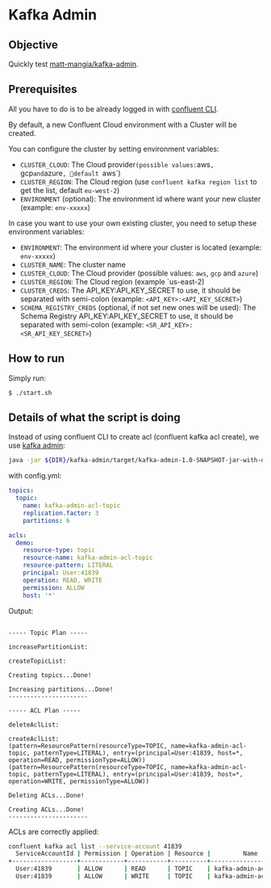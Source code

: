 # Kafka Admin

## Objective

Quickly test [matt-mangia/kafka-admin](https://github.com/matt-mangia/kafka-admin).

## Prerequisites

All you have to do is to be already logged in with [confluent CLI](https://docs.confluent.io/confluent-cli/current/overview.html#confluent-cli-overview).

By default, a new Confluent Cloud environment with a Cluster will be created.

You can configure the cluster by setting environment variables:

* `CLUSTER_CLOUD`: The Cloud provider` (possible values: `aws`, `gcp` and `azure`, default `aws`)
* `CLUSTER_REGION`: The Cloud region (use `confluent kafka region list` to get the list, default `eu-west-2`)
* `ENVIRONMENT` (optional): The environment id where want your new cluster (example: `env-xxxxx`) 

In case you want to use your own existing cluster, you need to setup these environment variables:

* `ENVIRONMENT`: The environment id where your cluster is located (example: `env-xxxxx`) 
* `CLUSTER_NAME`: The cluster name
* `CLUSTER_CLOUD`: The Cloud provider (possible values: `aws`, `gcp` and `azure`)
* `CLUSTER_REGION`: The Cloud region (example `us-east-2)
* `CLUSTER_CREDS`: The API_KEY:API_KEY_SECRET to use, it should be separated with semi-colon (example: `<API_KEY>:<API_KEY_SECRET>`)
* `SCHEMA_REGISTRY_CREDS` (optional, if not set new ones will be used): The Schema Registry API_KEY:API_KEY_SECRET to use, it should be separated with semi-colon (example: `<SR_API_KEY>:<SR_API_KEY_SECRET>`)
## How to run

Simply run:

```
$ ./start.sh
```

## Details of what the script is doing

Instead of using confluent CLI to create acl (confluent kafka acl create), we use [kafka admin](https://github.com/matt-mangia/kafka-admin):

```bash
java -jar ${DIR}/kafka-admin/target/kafka-admin-1.0-SNAPSHOT-jar-with-dependencies.jar -properties ${DIR}/kafka-admin.properties -config ${DIR}/config.yml -execute
```

with config.yml:

```yml
topics:
  topic:
    name: kafka-admin-acl-topic
    replication.factor: 3
    partitions: 6

acls:
  demo:
    resource-type: topic
    resource-name: kafka-admin-acl-topic
    resource-pattern: LITERAL
    principal: User:41839
    operation: READ, WRITE
    permission: ALLOW
    host: '*'
```

Output:

```

----- Topic Plan -----

increasePartitionList:

createTopicList:

Creating topics...Done!

Increasing partitions...Done!
----------------------

----- ACL Plan -----

deleteAclList:

createAclList:
(pattern=ResourcePattern(resourceType=TOPIC, name=kafka-admin-acl-topic, patternType=LITERAL), entry=(principal=User:41839, host=*, operation=READ, permissionType=ALLOW))
(pattern=ResourcePattern(resourceType=TOPIC, name=kafka-admin-acl-topic, patternType=LITERAL), entry=(principal=User:41839, host=*, operation=WRITE, permissionType=ALLOW))

Deleting ACLs...Done!

Creating ACLs...Done!
----------------------
```

ACLs are correctly applied:

```bash
confluent kafka acl list --service-account 41839
  ServiceAccountId | Permission | Operation | Resource |         Name          |  Type
+------------------+------------+-----------+----------+-----------------------+---------+
  User:41839       | ALLOW      | READ      | TOPIC    | kafka-admin-acl-topic | LITERAL
  User:41839       | ALLOW      | WRITE     | TOPIC    | kafka-admin-acl-topic | LITERAL
```


